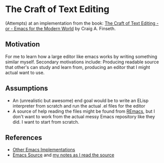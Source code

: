 # The Craft of Text Editing

(Attempts) at an implementation from the book: [The Craft of Text Editing - or - Emacs for the Modern World](https://www.finseth.com/craft/) by Craig A. Finseth.

## Motivation

For me to learn how a large editor like emacs works by writing something similar myself. Secondary motivations include: Producing readable source that other's can study and learn from, producing an editor that I might actual want to use.

## Assumptions

- An (unrealistic but awesome) end goal would be to write an ELisp interpreter from scratch and run the actual .el files for the editor
- A source of help reading the files might be found from [REmacs](https://github.com/remacs/remacs), but I don't want to work from the actual messy Emacs repository like they did. I want to start from scratch.

## References

- [Other Emacs Implementations](http://www.finseth.com/emacs.html)
- [Emacs Source](https://github.com/emacs-mirror/emacs) and [my notes as I read the source](emacs-notes.org)
